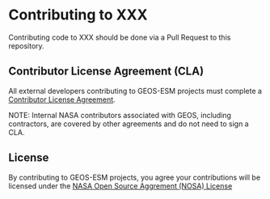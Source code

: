 # Contributing to XXX

Contributing code to XXX should be done via a Pull Request to this repository.

## Contributor License Agreement (CLA)

All external developers contributing to GEOS-ESM projects must complete a [Contributor License
Agreement](https://github.com/GEOS-ESM/cla).

NOTE: Internal NASA contributors associated with GEOS, including contractors,
are covered by other agreements and do not need to sign a CLA.

## License

By contributing to GEOS-ESM projects, you agree your contributions will be
licensed under the [NASA Open Source Aggrement (NOSA) License](LICENSE.md)
